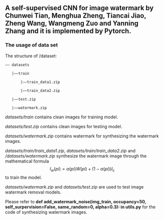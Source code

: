 ## A self-supervised CNN for image watermark by Chunwei Tian, Menghua Zheng, Tiancai Jiao, Zheng Wang, Wangmeng Zuo and Yanning Zhang and it is implemented by Pytorch.

### The usage of data set

The structure of /dataset:  
```
—— datasets  

   |——train  

       |——train_data1.zip  

       |——train_data2.zip  

   |——test.zip  

   |——watermark.zip  

```
*datasets/train* contains clean images for training model.

*datasets/test.zip* contains clean images for testing model. 

*datasets/watermark.zip* contains watermark for synthesizing the watermark images.

*datasets/train/train_data1.zip*, *datasets/train/train_data2.zip*  and */datasets/watermark.zip* synthesize the watermark image through the mathematical formula $${I_w}(pi) = \alpha (pi)W(pi) + (1 - \alpha (pi)){I_c}$$ to train the model.

*datasets/watermark.zip* and *datasets/test.zip* are used to test image watermark removal models.

Please refer to **def add_watermark_noise(img_train, occupancy=50, self_surpervision=False, same_random=0, alpha=0.3): in utils.py** for the code of synthesizing watermark images.
